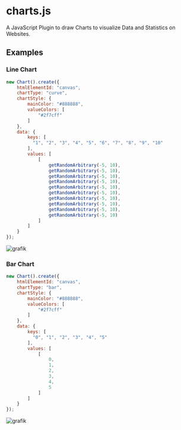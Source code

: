 # charts.js
A JavaScript Plugin to draw Charts to visualize Data and Statistics on Websites.

## Examples
### Line Chart
```js
new Chart().create({
    htmlElementId: "canvas",
    chartType: "curve",
    chartStyle: {
        mainColor: "#888888",
        valueColors: [
            "#2f7cff"
        ]
    },
    data: {
        keys: [
          "1", "2", "3", "4", "5", "6", "7", "8", "9", "10"
        ],
        values: [
            [
                getRandomArbitrary(-5, 10),
                getRandomArbitrary(-5, 10),
                getRandomArbitrary(-5, 10),
                getRandomArbitrary(-5, 10),
                getRandomArbitrary(-5, 10),
                getRandomArbitrary(-5, 10),
                getRandomArbitrary(-5, 10),
                getRandomArbitrary(-5, 10),
                getRandomArbitrary(-5, 10),
                getRandomArbitrary(-5, 10)
            ]
        ]
    }
});
```
![grafik](https://github.com/JensOstertag/charts.js/assets/49905418/d0475666-326b-407b-a423-904849c7755d)

### Bar Chart
```js
new Chart().create({
    htmlElementId: "canvas",
    chartType: "bar",
    chartStyle: {
        mainColor: "#888888",
        valueColors: [
            "#2f7cff"
        ]
    },
    data: {
        keys: [
          "0", "1", "2", "3", "4", "5"
        ],
        values: [
            [
                0,
                1,
                2,
                3,
                4,
                5
            ]
        ]
    }
});
```
![grafik](https://github.com/JensOstertag/charts.js/assets/49905418/33621f0d-c403-4051-a52a-2110ab0ccd84)
